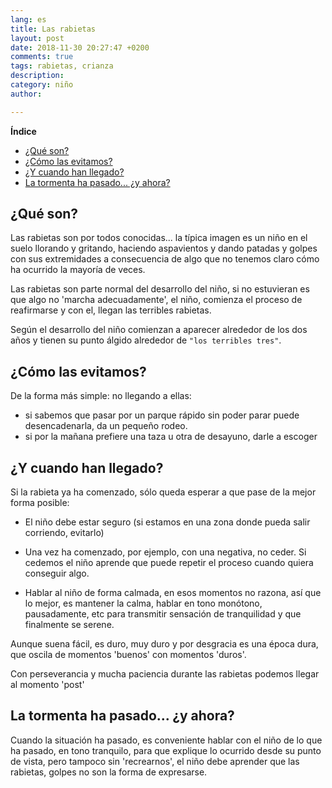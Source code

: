 ```yaml
---
lang: es
title: Las rabietas
layout: post
date: 2018-11-30 20:27:47 +0200
comments: true
tags: rabietas, crianza
description:
category: niño
author:

---
```


**Índice**
<!-- TOC depthFrom:1 insertAnchor:true orderedList:false -->

- [¿Qué son?](#%C2%BFqu%C3%A9-son)
- [¿Cómo las evitamos?](#%C2%BFc%C3%B3mo-las-evitamos)
- [¿Y cuando han llegado?](#%C2%BFy-cuando-han-llegado)
- [La tormenta ha pasado... ¿y ahora?](#la-tormenta-ha-pasado-%C2%BFy-ahora)

<!-- /TOC -->

<a id="markdown-¿qué-son" name="¿qué-son"></a>
## ¿Qué son?

Las rabietas son por todos conocidas... la típica imagen es un niño en el suelo llorando y gritando, haciendo aspavientos y dando patadas y golpes con sus extremidades a consecuencia de algo que no tenemos claro cómo ha ocurrido la mayoría de veces.

Las rabietas son parte normal del desarrollo del niño, si no estuvieran es que algo no 'marcha adecuadamente', el niño, comienza el proceso de reafirmarse y con el, llegan las terribles rabietas.

Según el desarrollo del niño comienzan a aparecer alrededor de los dos años y tienen su punto álgido alrededor de `"los terribles tres"`.

<a id="markdown-¿cómo-las-evitamos" name="¿cómo-las-evitamos"></a>
## ¿Cómo las evitamos?

De la forma más simple: no llegando a ellas:

- si sabemos que pasar por un parque rápido sin poder parar puede desencadenarla, da un pequeño rodeo.
- si por la mañana prefiere una taza u otra de desayuno, darle a escoger


<a id="markdown-¿y-cuando-han-llegado" name="¿y-cuando-han-llegado"></a>
## ¿Y cuando han llegado?

Si la rabieta ya ha comenzado, sólo queda esperar a que pase de la mejor forma posible:

- El niño debe estar seguro (si estamos en una zona donde pueda salir corriendo, evitarlo)

- Una vez ha comenzado, por ejemplo, con una negativa, no ceder. Si cedemos el niño aprende que puede repetir el proceso cuando quiera conseguir algo.

- Hablar al niño de forma calmada, en esos momentos no razona, así que lo mejor, es mantener la calma, hablar en tono monótono, pausadamente, etc para transmitir sensación de tranquilidad y que finalmente se serene.

Aunque suena fácil, es duro, muy duro y por desgracia es una época dura, que oscila de momentos 'buenos' con momentos 'duros'.

Con perseverancia y mucha paciencia durante las rabietas podemos llegar al momento 'post'

<a id="markdown-la-tormenta-ha-pasado-¿y-ahora" name="la-tormenta-ha-pasado-¿y-ahora"></a>
## La tormenta ha pasado... ¿y ahora?

Cuando la situación ha pasado, es conveniente hablar con el niño de lo que ha pasado, en tono tranquilo, para que explique lo ocurrido desde su punto de vista, pero tampoco sin 'recrearnos', el niño debe aprender que las rabietas, golpes no son la forma de expresarse.
